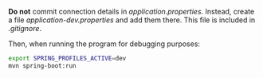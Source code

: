 

**Do not** commit connection details in *application.properties*. Instead, create a file *application-dev.properties* 
and add them there. This file is included in *.gitignore*.

Then, when running the program for debugging purposes:
```sh
export SPRING_PROFILES_ACTIVE=dev
mvn spring-boot:run
```